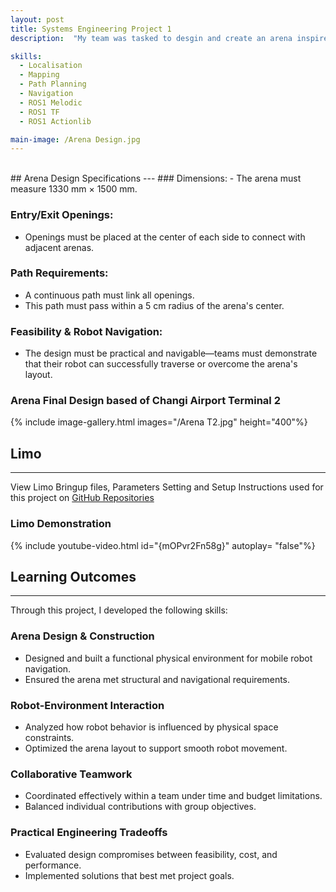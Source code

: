 ```yaml
---
layout: post
title: Systems Engineering Project 1
description:  "My team was tasked to desgin and create an arena inspired from changi airport landmarks for the AgileX LIMO robot to demonstrate autonomous capabilities including real-time localization, environment mapping, obstacle-aware path planning, and autonomous navigation."

skills: 
  - Localisation
  - Mapping
  - Path Planning
  - Navigation
  - ROS1 Melodic
  - ROS1 TF
  - ROS1 Actionlib

main-image: /Arena Design.jpg
---
```

<br>
## Arena Design Specifications
---
### Dimensions:
- The arena must measure 1330 mm × 1500 mm.

### Entry/Exit Openings:
- Openings must be placed at the center of each side to connect with adjacent arenas.

### Path Requirements:
- A continuous path must link all openings.
- This path must pass within a 5 cm radius of the arena's center.

### Feasibility & Robot Navigation:
- The design must be practical and navigable—teams must demonstrate that their robot can successfully traverse or overcome the arena's layout.

### Arena Final Design based of **Changi Airport Terminal 2**
{% include image-gallery.html images="/Arena T2.jpg" height="400"%}
<br>
## Limo
---

View Limo Bringup files, Parameters Setting and Setup Instructions used for this project on [GitHub Repositories](https://github.com/LeeZhaoLun/Systems-Engineering-Project-1/tree/main)

### Limo Demonstration
{% include youtube-video.html id="{mOPvr2Fn58g}" autoplay= "false"%}
<br>
## Learning Outcomes
---
Through this project, I developed the following skills:

### Arena Design & Construction
- Designed and built a functional physical environment for mobile robot navigation.
- Ensured the arena met structural and navigational requirements.
  
### Robot-Environment Interaction
- Analyzed how robot behavior is influenced by physical space constraints.
- Optimized the arena layout to support smooth robot movement.

### Collaborative Teamwork
- Coordinated effectively within a team under time and budget limitations.
- Balanced individual contributions with group objectives.

### Practical Engineering Tradeoffs
- Evaluated design compromises between feasibility, cost, and performance.
- Implemented solutions that best met project goals.

<!-- 
## Embedding images 
### External images
{% include image-gallery.html images="https://live.staticflickr.com/65535/52821641477_d397e56bc4_k.jpg, https://live.staticflickr.com/65535/52822650673_f074b20d90_k.jpg" height="400"%}
<span style="font-size: 10px">"Starship Test Flight Mission" from https://www.flickr.com/photos/spacex/52821641477/</span>  
You can put in multiple entries. All images will be at a fixed height in the same row. With smaller window, they will switch to columns.  

### Embeed images
{% include image-gallery.html images="project2.jpg" height="400" %} 
place the images in project folder/images then update the file path.   


## Embedding youtube video
The second video has the autoplay on. copy and paste the 11-digit id found in the url link. <br>
*Example* : https://www.youtube.com/watch?v={**MhVw-MHGv4s**}&ab_channel=engineerguy
{% include youtube-video.html id="MhVw-MHGv4s" autoplay= "false"%}
{% include youtube-video.html id="XGC31lmdS6s" autoplay = "true" %}

you can also set up custom size by specifying the width (the aspect ratio has been set to 16/9). The default size is 560 pixels x 315 pixels.  

The width of the video below. Regardless of initial width, all the videos is responsive and will fit within the smaller screen.
{% include youtube-video.html id="tGCdLEQzde0" autoplay = "false" width= "900px" %}  

<br>

## Adding a hozontal line
---

## Starting a new line
leave two spaces "  " at the end or enter <br>

## Adding bold text
this is how you input **bold text**

## Adding italic text
Italicized text is the *cat's meow*.

## Adding ordered list
1. First item
2. Second item
3. Third item
4. Fourth item

## Adding unordered list
- First item
- Second item
- Third item
- Fourth item

## Adding code block
```ruby
def hello_world
  puts "Hello, World!"
end
```

```python
def start()
  print("time to start!")
```

```javascript
let x = 1;
if (x === 1) {
  let x = 2;
  console.log(x);
}
console.log(x);

```

## Adding external links
[Wikipedia](https://en.wikipedia.org)


## Adding block quote
> A blockquote would look great if you need to highlight something


## Adding table 

| Header 1 | Header 2 |
|----------|----------|
| Row 1, Col 1 | Row 1, Col 2 |
| Row 2, Col 1 | Row 2, Col 2 |

make sure to leave aline betwen the table and the header
-->

